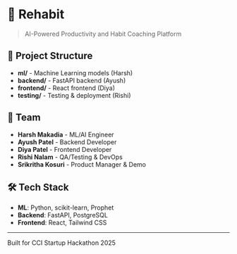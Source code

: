 
# 🔄 Rehabit

> AI-Powered Productivity and Habit Coaching Platform

## 🚀 Project Structure
- **ml/** - Machine Learning models (Harsh)
- **backend/** - FastAPI backend (Ayush)
- **frontend/** - React frontend (Diya)
- **testing/** - Testing & deployment (Rishi)

## 👥 Team
- **Harsh Makadia** - ML/AI Engineer
- **Ayush Patel** - Backend Developer
- **Diya Patel** - Frontend Developer
- **Rishi Nalam** - QA/Testing & DevOps
- **Srikritha Kosuri** - Product Manager & Demo

## 🛠️ Tech Stack
- **ML**: Python, scikit-learn, Prophet
- **Backend**: FastAPI, PostgreSQL
- **Frontend**: React, Tailwind CSS

---
Built for CCI Startup Hackathon 2025
